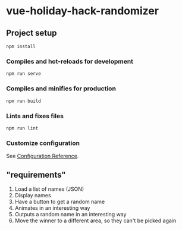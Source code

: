 # vue-holiday-hack-randomizer

## Project setup
```
npm install
```

### Compiles and hot-reloads for development
```
npm run serve
```

### Compiles and minifies for production
```
npm run build
```

### Lints and fixes files
```
npm run lint
```

### Customize configuration
See [Configuration Reference](https://cli.vuejs.org/config/).


## "requirements"

1. Load a list of names (JSON)
2. Display names
3. Have a button to get a random name
4. Animates in an interesting way
5. Outputs a random name in an interesting way
6. Move the winner to a different area, so they can't be picked again
